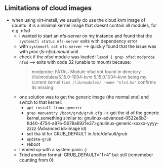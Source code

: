 ## Limitations of cloud images
* when using virt-install, we usually do use the cloud kvm image of ubuntu: it is a minimal kernel image that doesnt contain all modules, for e.g. nfsd
  * i wanted to start an nfs-server on my instance and found that the `systemctl status nfs-server` exits with dependency error
  * with `systemctl cat nfs-server` --> quickly found that the issue was with *proc-fs-nfsd.mount* unit
  * check if the nfsd module was loaded: `lsmod | grep nfsd`; `modprobe nfsd` --> exits with code 32 (unable to mount) because:
    >modprobe: FATAL: Module nfsd not found in directory /lib/modules/5.15.0-1004-kvm
    5.15.0.1004-kvm being my current kernel
    `find /lib/modules/ -name "nfsd.ko"` confirms its missing
  * one solution was to get the generic image (the normal one) and switch to that kernel:
    * `apt install linux-generic`
    * `grep menuentry /boot/grub/grub.cfg` --> get the id of the generic kernel,something similar to: gnulinux-advanced-0522e6b3-8d40-4754-a87e-5678a6921e37>gnulinux-generic-xxxxx-yyyy-zzzz (Advanced id>image id)
    * set tha id for GRUB_DEFAULT in /etc/default/grub
    * `update-grub`
    * reboot
  * I ended up with a system panic :)
  * Tried another format: GRUB_DEFAULT="1>4" but still  (rememeber counting from 0)

 
    
      
